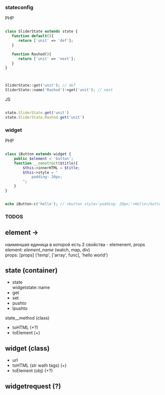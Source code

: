 
### stateconfig

PHP
```php

class SliderState extends state {
   function default(){
      return ['unit' => 'def'];
   }

   function Rashod(){
      return ['unit' => 'next'];
   }
}



SliderState::get('unit'); // def
SliderState::name('Rashod')->get('unit'); // next

```

JS

```js

state.SliderState.get('unit')
state.SliderState.Rashod.get('unit')

```





### widget
PHP
```php

class iButton extends widget {
    public $element = 'button';
    function __construct($title){
        $this->innerHTML = $title;
        $this->style = "
            padding: 20px;
        ";
    }
}


echo iButton:c('hello'); // <button style='padding: 20px;'>Hello</button>

```





### TODOS

## element -> 
наименшая единица в которой есть 2 свойства - elemenent, props\
   element: *element_name* (watch, map, div)\
   props: [props] ('temp', ['array', func], 'hello world')


## state (container)
 + state\
   widgetstate::name
 + get
 + set
 + pushto
 + lpushto

state__method (class)
   + toHTML (+?)
   + toElement (+)


## widget (class)
   + url
   + toHTML (str wath tags) (+)
   + toElement (obj) (+?)


## widgetrequest (?)

